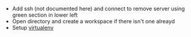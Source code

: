 - Add ssh (not documented here) and connect to remove server using green section in lower left
- Open directory and create a workspace if there isn't one alreayd
- Setup [virtualenv](https://code.visualstudio.com/docs/python/environments)
